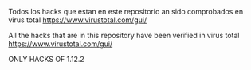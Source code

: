 Todos los hacks que estan en este repositorio an sido comprobados en virus total https://www.virustotal.com/gui/

All the hacks that are in this repository have been verified in virus total https://www.virustotal.com/gui/

ONLY HACKS OF 1.12.2
